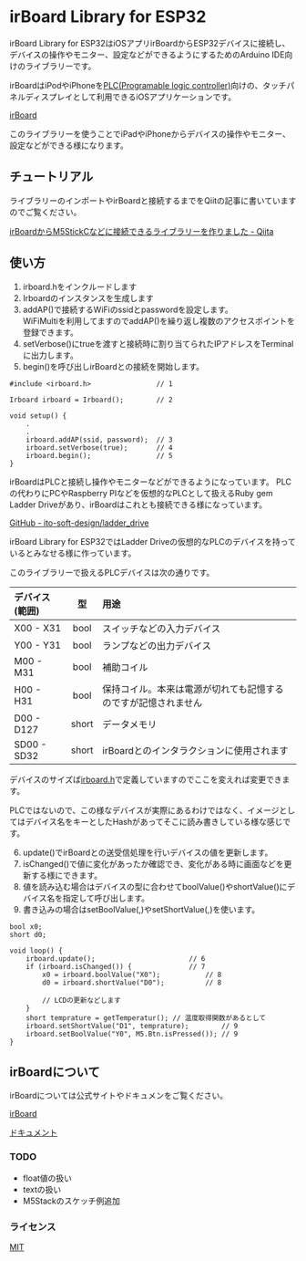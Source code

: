 # irBoard Library for ESP32

irBoard Library for ESP32はiOSアプリirBoardからESP32デバイスに接続し、デバイスの操作やモニター、設定などができるようにするためのArduino IDE向けのライブラリーです。

irBoardはiPodやiPhoneを[PLC(Programable logic controller)](https://ja.wikipedia.org/wiki/プログラマブルロジックコントローラ)向けの、タッチパネルディスプレイとして利用できるiOSアプリケーションです。

[irBoard](https://irboard.itosoft.com)

このライブラリーを使うことでiPadやiPhoneからデバイスの操作やモニター、設定などができる様になります。

## チュートリアル

ライブラリーのインポートやirBoardと接続するまでをQiitの記事に書いていますのでご覧ください。

[irBoardからM5StickCなどに接続できるライブラリーを作りました - Qiita](https://qiita.com/katsuyoshi/items/5c850cd14e8e2ff47b4f)

## 使い方

1. irboard.hをインクルードします
2. Irboardのインスタンスを生成します
3. addAP()で接続するWiFiのssidとpasswordを設定します。  
  WiFiMultiを利用してますのでaddAP()を繰り返し複数のアクセスポイントを登録できます。
4. setVerbose()にtrueを渡すと接続時に割り当てられたIPアドレスをTerminalに出力します。
5. begin()を呼び出しirBoardとの接続を開始します。


```
#include <irboard.h>                // 1

Irboard irboard = Irboard();        // 2

void setup() {
    .
    .
    irboard.addAP(ssid, password);  // 3
    irboard.setVerbose(true);       // 4
    irboard.begin();                // 5
}
```

irBoardはPLCと接続し操作やモニターなどができるようになっています。
PLCの代わりにPCやRaspberry PIなどを仮想的なPLCとして扱えるRuby gem Ladder Driveがあり、irBoardはこれとも接続できる様になっています。

[GitHub - ito-soft-design/ladder_drive](https://github.com/ito-soft-design/ladder_drive)

irBoard Library for ESP32ではLadder Driveの仮想的なPLCのデバイスを持っているとみなせる様に作っています。

このライブラリーで扱えるPLCデバイスは次の通りです。

|デバイス(範囲)|型|用途|
|:--|:-:|:--|
|X00 - X31|bool|スイッチなどの入力デバイス|
|Y00 - Y31|bool|ランプなどの出力デバイス|
|M00 - M31|bool|補助コイル|
|H00 - H31|bool|保持コイル。本来は電源が切れても記憶するのですが記憶されません|
|D00 - D127|short|データメモリ|
|SD00 - SD32|short|irBoardとのインタラクションに使用されます|

デバイスのサイズば[irboard.h](https://github.com/ito-soft-design/irboard_esp32/blob/master/src/irboard.h#L36)で定義していますのでここを変えれば変更できます。

PLCではないので、この様なデバイスが実際にあるわけではなく、イメージとしてはデバイス名をキーとしたHashがあってそこに読み書きしている様な感じです。

6. update()でirBoardとの送受信処理を行いデバイスの値を更新します。
7. isChanged()で値に変化があったか確認でき、変化がある時に画面などを更新する様にできます。
8. 値を読み込む場合はデバイスの型に合わせてboolValue()やshortValue()にデバイス名を指定して呼び出します。
9. 書き込みの場合はsetBoolValue(,)やsetShortValue(,)を使います。

```
bool x0;
short d0;

void loop() {
    irboard.update();                       // 6
    if (irboard.isChanged()) {              // 7
        x0 = irboard.boolValue("X0");           // 8
        d0 = irboard.shortValue("D0");          // 8

        // LCDの更新などします
    }
    short temprature = getTemperatur(); // 温度取得関数があるとして
    irboard.setShortValue("D1", temprature);        // 9
    irboard.setBoolValue("Y0", M5.Btn.isPressed()); // 9
}

```

## irBoardについて

irBoardについては公式サイトやドキュメンをご覧ください。

[irBoard](https://irboard.itosoft.com)

[ドキュメント](https://irboard.itosoft.com/document/ja/document.html)


### TODO

- float値の扱い
- textの扱い
- M5Stackのスケッチ例追加

### ライセンス

[MIT](https://github.com/ito-soft-design/irboard_esp32/blob/master/LICENSE.txt)
